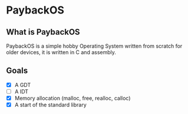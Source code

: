 # PaybackOS

## What is PaybackOS

PaybackOS is a simple hobby Operating System written from scratch for older devices, it is written in C and assembly.

## Goals

- [x] A GDT
- [ ] A IDT
- [x] Memory allocation (malloc, free, realloc, calloc)
- [x] A start of the standard library
